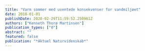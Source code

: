 ```yaml
---
title: "Varm sommer med uventede konsekvenser for vandmiljøet"
date: 2018-01-01
publishDate: 2020-02-29T11:59:52.250961Z
authors: ["Kenneth Thorø Martinsen"]
publication_types: ["0"]
abstract: ""
featured: false
publication: "*Aktuel Naturvidenskab*"
---
```


